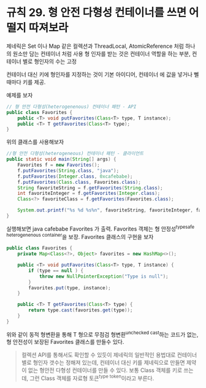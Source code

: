 # 규칙 29. 형 안전 다형성 컨테이너를 쓰면 어떨지 따져보라
제네릭은 Set 이나 Map 같은 컬렉션과 ThreadLocal, AtomicReference 처럼 하나의 원소만 담는 컨테이너 처럼 사용
형 인자를 받는 것은 컨테이너 역할을 하는 부분, 컨테이너 별로 형인자의 수는 고정

컨테이너 대신 키에 형인자를 지정하는 것이 기본 아이디어, 컨테이너 에 값을 넣거나 뻴 때마다 키를 제공.

예제를 보자 
```java
// 형 안전 다형성(heterogenenous) 컨테이너 패턴 - API
public class Favorites {
	public <T> void putFavorites(Class<T> type, T instance);
	public <T> T getFavorites(Class<T> type);
}
```
위의 클래스를 사용해보자
```java
//형 안전 다형성(heterogeneous) 컨테이너 패턴 - 클라이언트
public static void main(String[] args) {
	Favorites f = new Favorites();
	f.putFavorites(String.class, "java");
	f.putFavorites(Integer.class, 0xcafebabe);
	f.putFavorites(Class.class, Favorites.class);
	String favoriteString = f.getFavorites(String.class);
	int favoriteInteger = f.getFavorites(Integer.class);
	Class<?> favoriteClass = f.getFavorites(Favorites.class);

	System.out.printf("%s %d %s%n", favoriteString, favoriteInteger, favoriteClass.getName());
}
```
실행해보면 java cafebabe Favorites 가 출력. 
Favorites 객체는 형 안정성<sup>typesafe heterogenenous container</sup>을 보장.
Favorites 클래스의 구현을 보자
```java
public class Favorites {
	private Map<Class<?>, Object> favorites = new HashMap<>();

	public <T> void putFavorites(Class<T> type, T instance) {
		if (type == null ) {
			throw new NullPointerException("Type is null");
		}
		favorites.put(type, instance);
	}

	public <T> T getFavorites(Class<T> type) {
		return type.cast(favorites.get(type));
	}
}
```
위와 같이 동적 형변환을 통해 T 형으로 무점검 형변환<sup>unchecked cast</sup>하는 코드가 없는, 형 안전성이 보장된 Favorites 클래스를 만들수 있다.

> 컬렉션 API를 통해서도 확인할 수 있듯이 제네릭의 일반적인 용법대로 컨테이너 별로 형인자 갯수는 정해져 있는데, 컨테이너 대신 키를 제네릭으로 만들면 제약이 없는 형안전 다형성 컨테이너를 만들 수 있다. 보통 Class 객체를 키로 쓰는데, 그런 Class 객체를 자료형 토큰<sup>type token</sup>이라고 부른다.

